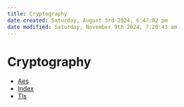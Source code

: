 ```yaml
---
title: Cryptography
date created: Saturday, August 3rd 2024, 6:47:02 pm
date modified: Saturday, November 9th 2024, 7:20:43 am
---
```


# Cryptography

- [Aes](aes.md)
- [Index](index.md)
- [Tls](tls.md)

